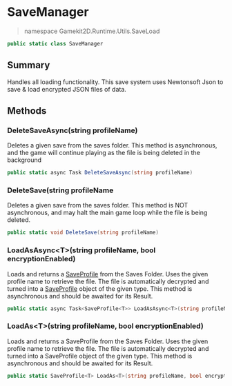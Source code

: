 # SaveManager
> namespace Gamekit2D.Runtime.Utils.SaveLoad
```csharp
public static class SaveManager
```

## Summary
Handles all loading functionality. This save system uses Newtonsoft Json to save & load encrypted JSON files of data.

## Methods
### DeleteSaveAsync(string profileName)
Deletes a given save from the saves folder. This method is asynchronous, and the game will continue playing as the file is being deleted in the background
```csharp
public static async Task DeleteSaveAsync(string profileName)
```

### DeleteSave(string profileName
Deletes a given save from the saves folder. This method is NOT asynchronous, and may halt the main game loop while the file is being deleted.
```csharp
public static void DeleteSave(string profileName)
```

### LoadAsAsync\<T>(string profileName, bool encryptionEnabled)
Loads and returns a [SaveProfile](./SaveProfile.md) from the Saves Folder. Uses the given profile name to retrieve the file.
The file is automatically decrypted and turned into a [SaveProfile](./SaveProfile.md) object of the given type. This method is asynchronous and should be awaited for its Result.
```csharp
public static async Task<SaveProfile<T>> LoadAsAsync<T>(string profileName, bool encryptionEnabled = true) where T : SaveProfileData
```

### LoadAs\<T>(string profileName, bool encryptionEnabled)
Loads and returns a SaveProfile from the Saves Folder. Uses the given profile name to retrieve the file.
The file is automatically decrypted and turned into a SaveProfile object of the given type. This method is asynchronous and should be awaited for its Result.
```csharp
public static SaveProfile<T> LoadAs<T>(string profileName, bool encryptionEnabled = true) where T : SaveProfileData
```